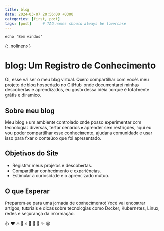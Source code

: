 ```yaml
---
title: blog
date: 2024-03-07 20:56:00 +0300
categories: [first, post]
tags: [post]     # TAG names should always be lowercase
---
```


```shell
echo 'Bem vindos'
```
{: .nolineno }


# blog: Um Registro de Conhecimento


Oi, esse vai ser o meu blog virtual. Quero compartilhar com vocês meu projeto de blog hospedado no GitHub, onde documentarei minhas descobertas e aprendizados, eu gosto dessa idéia porque é totalmente grátis e dinamico.

## Sobre meu blog

Meu blog é um ambiente controlado onde posso experimentar com tecnologias diversas, testar cenários e aprender sem restrições, aqui eu vou poder compartilhar esse conhecimento, ajudar a comunidade e usar isso para fixar o conteúdo que foi apresentado.

## Objetivos do Site

- Registrar meus projetos e descobertas.
- Compartilhar conhecimento e experiências.
- Estimular a curiosidade e o aprendizado mútuo.

## O que Esperar

Preparem-se para uma jornada de conhecimento! Você vai encontrar artigos, tutoriais e dicas sobre tecnologias como Docker, Kubernetes, Linux, redes e segurança da informação.

:thumbsup:
:heart:
:fire:
:rocket:
:star:
:tada:
:speech_balloon:
:muscle:
:sparkles:
:sunglasses:
